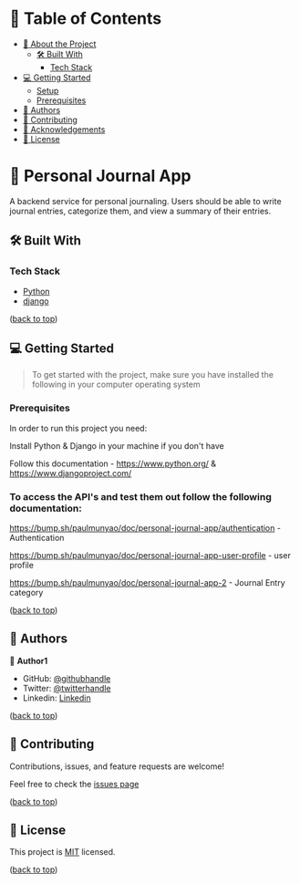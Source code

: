 <a name="readme-top"></a>

# 📗 Table of Contents

- [📖 About the Project](#about-project)
    - [🛠 Built With](#built-with)
        - [Tech Stack](#tech-stack)
- [💻 Getting Started](#getting-started)
    - [Setup](#setup)
    - [Prerequisites](#prerequisites)
- [👥 Authors](#authors)
- [🤝 Contributing](#contributing)
- [🙏 Acknowledgements](#acknowledgements)
- [📝 License](#license)

<!-- PROJECT DESCRIPTION -->

# 📖 Personal Journal App <a name="about-project"></a>

A backend service for personal journaling. Users should be able to write journal entries, categorize them, and view a summary of their entries.


## 🛠 Built With <a name="built-with"></a>

### Tech Stack <a name="tech-stack"></a>
  <ul>
    <li><a href="https://www.python.org/">Python</a></li>
<li><a href="https://www.djangoproject.com/">django</a></li>
  </ul>


<p align="left">(<a href="#readme-top">back to top</a>)</p>

<!-- GETTING STARTED -->

## 💻 Getting Started <a name="getting-started"></a>

> To get started with the project, make sure you have installed the following in your computer operating system

### Prerequisites

In order to run this project you need:

Install Python & Django in your machine if you don't have

Follow this documentation - https://www.python.org/ & https://www.djangoproject.com/


### To access the API's and test them out follow the following documentation:

 https://bump.sh/paulmunyao/doc/personal-journal-app/authentication - Authentication

 https://bump.sh/paulmunyao/doc/personal-journal-app-user-profile - user profile

 https://bump.sh/paulmunyao/doc/personal-journal-app-2 - Journal Entry category


<p align="left">(<a href="#readme-top">back to top</a>)</p>

<!-- AUTHORS -->

## 👥 Authors <a name="authors"></a>

👤 **Author1**

- GitHub: [@githubhandle](https://github.com/paulmunyao)
- Twitter: [@twitterhandle](https://twitter.com/Mutiso_P)
- Linkedin: [Linkedin](https://www.linkedin.com/in/paulmunyao/)

<p align="left">(<a href="#readme-top">back to top</a>)</p>

<!-- CONTRIBUTING -->

## 🤝 Contributing <a name="contributing"></a>

Contributions, issues, and feature requests are welcome!

Feel free to check the [issues page](https://github.com/paulmunyao/Personal-Journaling-App/issues)
<p align="left">(<a href="#readme-top">back to top</a>)</p>


<!-- LICENSE -->

## 📝 License <a name="license"></a>

This project is [MIT](https://github.com/paulmunyao/Personal-Journaling-App?tab=MIT-1-ov-file) licensed.

<p align="left">(<a href="#readme-top">back to top</a>)</p>

